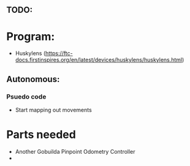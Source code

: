 



## TODO:

# Program:
- Huskylens (https://ftc-docs.firstinspires.org/en/latest/devices/huskylens/huskylens.html)
## Autonomous:

### Psuedo code

- Start mapping out movements



# Parts needed

- Another Gobuilda Pinpoint Odometry Controller
- 